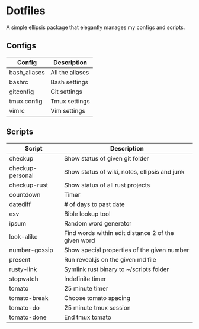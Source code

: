 # Dotfiles

A simple ellipsis package that elegantly manages my configs and scripts.

## Configs

| Config       | Description     |
| ---          | ---             |
| bash_aliases | All the aliases |
| bashrc       | Bash settings   |
| gitconfig    | Git settings    |
| tmux.config  | Tmux settings   |
| vimrc        | Vim settings    |

## Scripts

| Script           | Description                                         |
| ---              | ---                                                 |
| checkup          | Show status of given git folder                     |
| checkup-personal | Show status of wiki, notes, ellipsis and junk       |
| checkup-rust     | Show status of all rust projects                    |
| countdown        | Timer                                               |
| datediff         | # of days to past date                              |
| esv              | Bible lookup tool                                   |
| ipsum            | Random word generator                               |
| look-alike       | Find words within edit distance 2 of the given word |
| number-gossip    | Show special properties of the given number         |
| present          | Run reveal.js on the given md file                  |
| rusty-link       | Symlink rust binary to ~/scripts folder             |
| stopwatch        | Indefinite timer                                    |
| tomato           | 25 minute timer                                     |
| tomato-break     | Choose tomato spacing                               |
| tomato-do        | 25 minute tmux session                              |
| tomato-done      | End tmux tomato                                     |
